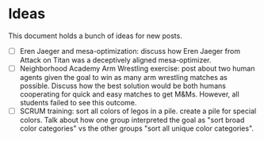 # Ideas

This document holds a bunch of ideas for new posts.

- [ ] Eren Jaeger and mesa-optimization: discuss how Eren Jaeger from Attack on Titan was a deceptively aligned mesa-optimizer.
- [ ] Neighborhood Academy Arm Wrestling exercise: post about two human agents given the goal to win as many arm wrestling matches as possible. Discuss how the best solution would be both humans cooperating for quick and easy matches to get M&Ms. However, all students failed to see this outcome.
- [ ] SCRUM training: sort all colors of legos in a pile. create a pile for special colors. Talk about how one group interpreted the goal as "sort broad color categories" vs the other groups "sort all unique color categories".